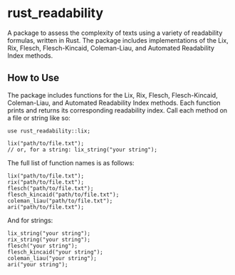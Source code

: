 # rust_readability
A package to assess the complexity of texts using a variety of readability formulas, written in Rust. The package includes implementations of the Lix, Rix, Flesch, Flesch-Kincaid, Coleman-Liau, and Automated Readability Index methods.

## How to Use
The package includes functions for the Lix, Rix, Flesch, Flesch-Kincaid, Coleman-Liau, and Automated Readability Index methods. Each function prints and returns its corresponding readability index. Call each method on a file or string like so:

```
use rust_readability::lix;

lix("path/to/file.txt");
// or, for a string: lix_string("your string");
```

The full list of function names is as follows:
```
lix("path/to/file.txt");
rix("path/to/file.txt");
flesch("path/to/file.txt");
flesch_kincaid("path/to/file.txt");
coleman_liau("path/to/file.txt");
ari("path/to/file.txt");
```
And for strings:

```
lix_string("your string");
rix_string("your string");
flesch("your string");
flesch_kincaid("your string");
coleman_liau("your string");
ari("your string");
```

